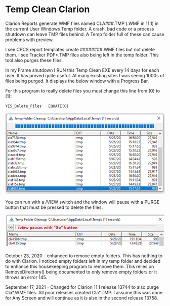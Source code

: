 # Temp Clean Clarion

Clarion Reports generate WMF files named CLA###.TMP (.WMF in 11.1) in the current User Windows Temp folder.
 A crash, bad code or a process shutdown can leave TMP files behind. A Temp folder full of these can cause problems with preview.

I see CPCS report templates create ########.WMF files but not delete them. I see Tracker PDF*.TMP files also being left in the temp folder. This tool also purges these files.

In my Frame shutdown I RUN this Temp Clean EXE every 14 days for each user. It has proved quite useful. At many existing sites I was seeing 1000s of files being purged. It displays the below window with a Progress Bar. 

For this program to really delete files you must change this line from (0) to (1):

```clarion
YES_Delete_Files   EQUATE(0)
```

![capture](readme_cap.png)

You can run with a /VIEW switch and the window will pause with a PURGE button that must be pressed to delete the files.

![capture](readme_view.png)

October 23, 2020 - enhanced to remove empty folders. This has nothing to do with Clarion. I noticed empty folders left in my temp folder and decided to enhance this housekeeping program to remnove them.
 This relies on RemoveDirectory() being documented to only remove empty folders or it throws an error 145.

September 17, 2021 - Changed for Clarion 11.1 release 13744 to also purge Cla*.WMF files. All prior releases created Cla*.TMP. I assume this was done for Any Screen and will continue as it is also in the second release 13758.
